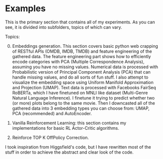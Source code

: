 # Examples
This is the primary section that contains all of my experiments. As you can see, it is divided into subfolders, topics of which can vary. 

Topics:

0. Embeddings generation. This section covers basic python web crapping of RESTful APIs (OMDB, IMDB, TMDB) and feature engineering of the gathered data. The feature engineering part shows how to efficiently encode categories with PCA (Multiple Correspondence Analysis), assuming you have no missing values. Numerical data is processed with Probabilistic version of Principal Component Analysis (PCA) that can handle missing values, and do all sorts of fun stuff. I also attempt to visualize the embedding space using Uniform Manifold Approximation and Projection (UMAP). Text data is processed with Facebooks FairSeq RoBERTa, which I have finetuned on MNLI like dataset (Multi-Genre Natural Language Inference). I finetune it trying to predict whether two (or more) plots belong to the same movie. Then I downcasted all of the gathered data into 3 embedding types you can choose from: UMAP, PCA (recommended) and AutoEncoder.

1. Vanilla Reinforcement Learning: this section contains my implementations for basic RL Actor-Critic algorithms.

2. Reinforce TOP K OffPolicy Correction.

 I took inspiration from Higgsfield's code, but I have rewritten most of the stuff in order to achieve
  the abstract and clear look of the code. 